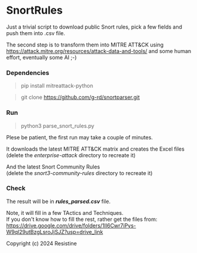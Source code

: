 # SnortRules
Just a trivial script to download public Snort rules, pick a few fields and push them into .csv file.

The second step is to transform them into MITRE ATT&CK using https://attack.mitre.org/resources/attack-data-and-tools/ and some human effort, eventually some AI ;-)


### Dependencies

> pip install mitreattack-python

> git clone https://github.com/g-rd/snortparser.git

### Run

> python3 parse_snort_rules.py

Plese be patient, the first run may take a couple of minutes.

It downloads the latest MITRE ATT&CK matrix and creates the Excel files \
(delete the *enterprise-attack* directory to recreate it)

And the latest Snort Community Rules \
(delete the *snort3-community-rules* directory to recreate it)

### Check
The result will be in ***rules_parsed.csv*** file.

Note, it will fill in a few TActics and Techniques. \
If you don't know how to fill the rest, rather get the files from: \
https://drive.google.com/drive/folders/1lI6Cwr7iPys-W9ql29utBzgLsroJjSJZ?usp=drive_link 

Copyright (c) 2024 Resistine
